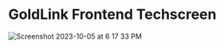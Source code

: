 # GoldLink Frontend Techscreen

![Screenshot 2023-10-05 at 6 17 33 PM](https://github.com/kolwea/goldlink-frontend-techscreen/assets/11526602/1ef0426f-de5b-48de-a626-f0d285d914d0)




